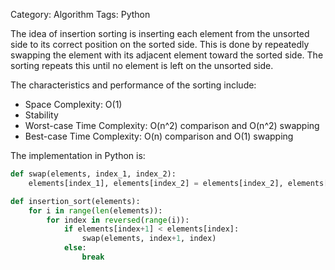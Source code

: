 Category: Algorithm
Tags: Python

The idea of insertion sorting is inserting each element from the unsorted side to its correct position on the sorted side. This is done by repeatedly swapping the element with its adjacent element toward the sorted side. The sorting repeats this until no element is left on the unsorted side.

The characteristics and performance of the sorting include:

* Space Complexity: O(1)
* Stability
* Worst-case Time Complexity: O(n^2) comparison and O(n^2) swapping
* Best-case Time Complexity: O(n) comparison and O(1) swapping

The implementation in Python is:

```python
def swap(elements, index_1, index_2):
    elements[index_1], elements[index_2] = elements[index_2], elements[index_1]

def insertion_sort(elements):
    for i in range(len(elements)):
        for index in reversed(range(i)):
            if elements[index+1] < elements[index]:
                swap(elements, index+1, index)
            else:
                break
```
